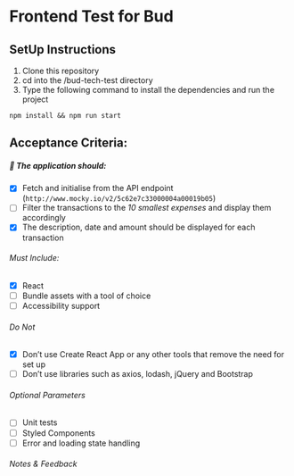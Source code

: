 # Frontend Test for Bud

## SetUp Instructions
1. Clone this repository
2. cd into the /bud-tech-test directory
3. Type the following command to install the dependencies and run the project
````
npm install && npm run start
````
## Acceptance Criteria: ##

##### :wrench: The application should: #####

- [x] Fetch and initialise from the API endpoint (`http://www.mocky.io/v2/5c62e7c33000004a00019b05`)
- [ ] Filter the transactions to the _10 smallest expenses_ and display them accordingly
- [x] The description, date and amount should be displayed for each transaction

###### _Must Include:_ ######
- [x] React
- [ ] Bundle assets with a tool of choice
- [ ] Accessibility support

###### _Do Not_ ######
- [x] Don’t use Create React App or any other tools that remove the need for set up
- [ ] Don’t use libraries such as axios, lodash, jQuery and Bootstrap

###### _Optional Parameters_ ######
- [ ] Unit tests
- [ ] Styled Components
- [ ] Error and loading state handling

###### _Notes & Feedback_ ######